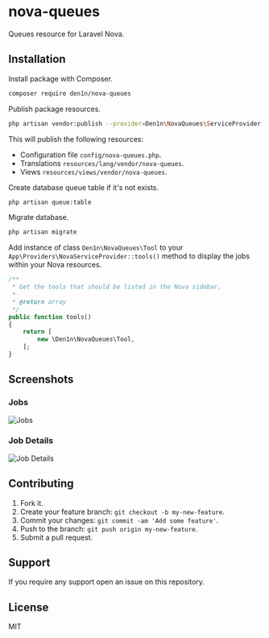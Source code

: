 # nova-queues

Queues resource for Laravel Nova.

## Installation

Install package with Composer.

```sh
composer require den1n/nova-queues
```

Publish package resources.

```sh
php artisan vendor:publish --provider=Den1n\NovaQueues\ServiceProvider
```

This will publish the following resources:

* Configuration file `config/nova-queues.php`.
* Translations `resources/lang/vendor/nova-queues`.
* Views `resources/views/vendor/nova-queues`.

Create database queue table if it's not exists.

```sh
php artisan queue:table
```

Migrate database.

```sh
php artisan migrate
```

Add instance of class `Den1n\NovaQueues\Tool` to your `App\Providers\NovaServiceProvider::tools()` method to display the jobs within your Nova resources.

```php
/**
 * Get the tools that should be listed in the Nova sidebar.
 *
 * @return array
 */
public function tools()
{
    return [
        new \Den1n\NovaQueues\Tool,
    ];
}
```

## Screenshots

### Jobs

![Jobs](https://raw.githubusercontent.com/den1n/nova-queues/master/screens/jobs.png)

### Job Details

![Job Details](https://raw.githubusercontent.com/den1n/nova-queues/master/screens/job-details.png)

## Contributing

1. Fork it.
2. Create your feature branch: `git checkout -b my-new-feature`.
3. Commit your changes: `git commit -am 'Add some feature'`.
4. Push to the branch: `git push origin my-new-feature`.
5. Submit a pull request.

## Support

If you require any support open an issue on this repository.

## License

MIT
